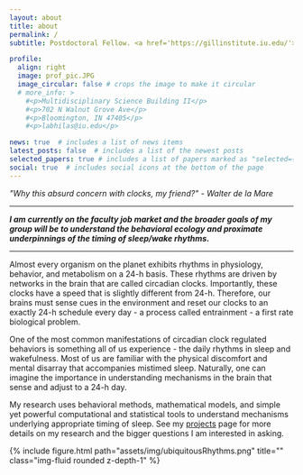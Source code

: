 ```yaml
---
layout: about
title: about
permalink: /
subtitle: Postdoctoral Fellow. <a href='https://gillinstitute.iu.edu/'> Gill Instiutute for Neuroscience - Indiana University</a>.

profile:
  align: right
  image: prof_pic.JPG
  image_circular: false # crops the image to make it circular
  # more_info: >
    #<p>Multidisciplinary Science Building II</p>
    #<p>702 N Walnut Grove Ave</p>
    #<p>Bloomington, IN 47405</p>
    #<p>labhilas@iu.edu</p>

news: true  # includes a list of news items
latest_posts: false  # includes a list of the newest posts
selected_papers: true # includes a list of papers marked as "selected={true}"
social: true  # includes social icons at the bottom of the page
---
```


<i>"Why this absurd concern with clocks, my friend?" - Walter de la Mare</i>

-----

<b><i>I am currently on the faculty job market and the broader goals of my group will be to understand the behavioral ecology and proximate underpinnings of the timing of sleep/wake rhythms.</i></b>

-----

Almost every organism on the planet exhibits rhythms in physiology, behavior, and metabolism on a 24-h basis. These rhythms are driven by networks in the brain that are called circadian clocks. Importantly, these clocks have a speed that is slightly different from 24-h. Therefore, our brains must sense cues in the environment and reset our clocks to an exactly 24-h schedule every day - a process called entrainment - a first rate biological problem.

One of the most common manifestations of circadian clock regulated behaviors is something all of us experience - the daily rhythms in sleep and wakefulness. Most of us are familiar with the physical discomfort and mental disarray that accompanies mistimed sleep. Naturally, one can imagine the importance in understanding mechanisms in the brain that sense and adjust to a 24-h day.

My research uses behavioral methods, mathematical models, and simple yet powerful computational and statistical tools to understand mechanisms underlying appropriate timing of sleep. See my [projects](https://abhilashlakshman.github.io/projects/) page for more details on my research and the bigger questions I am interested in asking.

<div class="row">
    <div class="col-sm mt-3 mt-md-0">
        {% include figure.html path="assets/img/ubiquitousRhythms.png" title="" class="img-fluid rounded z-depth-1" %}
    </div>
</div>
